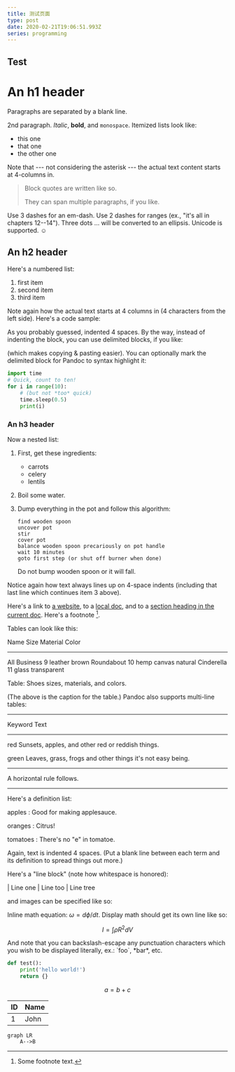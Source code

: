 ```yaml
---
title: 测试页面
type: post
date: 2020-02-21T19:06:51.993Z
series: programming
---
```


## Test

# An h1 header

Paragraphs are separated by a blank line.

2nd paragraph. _Italic_, **bold**, and `monospace`. Itemized lists
look like:

- this one
- that one
- the other one

Note that --- not considering the asterisk --- the actual text
content starts at 4-columns in.

> Block quotes are
> written like so.
>
> They can span multiple paragraphs,
> if you like.

Use 3 dashes for an em-dash. Use 2 dashes for ranges (ex., "it's all
in chapters 12--14"). Three dots ... will be converted to an ellipsis.
Unicode is supported. ☺

## An h2 header

Here's a numbered list:

1.  first item
2.  second item
3.  third item

Note again how the actual text starts at 4 columns in (4 characters
from the left side). Here's a code sample:

As you probably guessed, indented 4 spaces. By the way, instead of
indenting the block, you can use delimited blocks, if you like:

(which makes copying & pasting easier). You can optionally mark the
delimited block for Pandoc to syntax highlight it:

```python
import time
# Quick, count to ten!
for i in range(10):
    # (but not *too* quick)
    time.sleep(0.5)
    print(i)
```

### An h3 header

Now a nested list:

1.  First, get these ingredients:

    - carrots
    - celery
    - lentils

2.  Boil some water.

3.  Dump everything in the pot and follow
    this algorithm:

        find wooden spoon
        uncover pot
        stir
        cover pot
        balance wooden spoon precariously on pot handle
        wait 10 minutes
        goto first step (or shut off burner when done)

    Do not bump wooden spoon or it will fall.

Notice again how text always lines up on 4-space indents (including
that last line which continues item 3 above).

Here's a link to [a website](http://foo.bar), to a [local
doc](local-doc.html), and to a [section heading in the current
doc](#an-h2-header). Here's a footnote [^1].

[^1]: Some footnote text.

Tables can look like this:

Name Size Material Color

---

All Business 9 leather brown
Roundabout 10 hemp canvas natural
Cinderella 11 glass transparent

Table: Shoes sizes, materials, and colors.

(The above is the caption for the table.) Pandoc also supports
multi-line tables:

---

Keyword Text

---

red Sunsets, apples, and
other red or reddish
things.

green Leaves, grass, frogs
and other things it's
not easy being.

---

A horizontal rule follows.

---

Here's a definition list:

apples
: Good for making applesauce.

oranges
: Citrus!

tomatoes
: There's no "e" in tomatoe.

Again, text is indented 4 spaces. (Put a blank line between each
term and its definition to spread things out more.)

Here's a "line block" (note how whitespace is honored):

| Line one
| Line too
| Line tree

and images can be specified like so:

Inline math equation: $\omega = d\phi / dt$. Display
math should get its own line like so:

$$I = \int \rho R^{2} dV$$

And note that you can backslash-escape any punctuation characters
which you wish to be displayed literally, ex.: \`foo\`, \*bar\*, etc.

```python
def test():
    print('hello world!')
    return {}
```

$$a = b + c$$

| ID  | Name |
| --- | ---- |
| 1   | John |

```mermaid
graph LR
    A-->B
```
